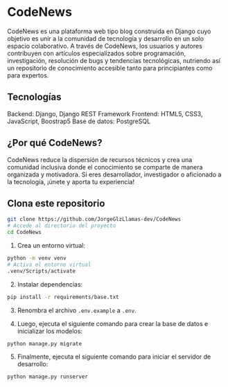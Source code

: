 # CodeNews

CodeNews es una plataforma web tipo blog construida en Django cuyo objetivo es unir a la comunidad de tecnología y desarrollo en un solo espacio colaborativo. A través de CodeNews, los usuarios y autores contribuyen con artículos especializados sobre programación, investigación, resolución de bugs y tendencias tecnológicas, nutriendo así un repositorio de conocimiento accesible tanto para principiantes como para expertos.

## Tecnologías

Backend: Django, Django REST Framework
Frontend: HTML5, CSS3, JavaScript, Boostrap5
Base de datos: PostgreSQL

## ¿Por qué CodeNews?

CodeNews reduce la dispersión de recursos técnicos y crea una comunidad inclusiva donde el conocimiento se comparte de manera organizada y motivadora. Si eres desarrollador, investigador o aficionado a la tecnología, ¡únete y aporta tu experiencia!

## Clona este repositorio

```bash
git clone https://github.com/JorgeGlzLlamas-dev/CodeNews
# Accede al directorio del proyecto
cd CodeNews
```

1. Crea un entorno virtual:

```bash
python -m venv venv
# Activa el entorno virtual
.venv/Scripts/activate
```

2. Instalar dependencias:

```bash
pip install -r requirements/base.txt
```

3. Renombra el archivo `.env.example` a `.env`.

4. Luego, ejecuta el siguiente comando para crear la base de datos e inicializar los modelos:

```bash
python manage.py migrate
```

5. Finalmente, ejecuta el siguiente comando para iniciar el servidor de desarrollo:

```bash
python manage.py runserver
```

